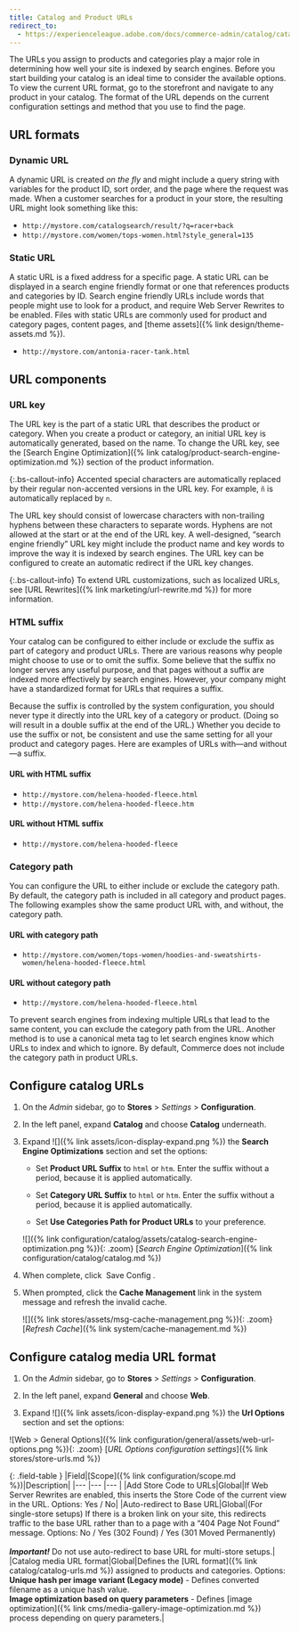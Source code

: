 ```yaml
---
title: Catalog and Product URLs
redirect_to:
  - https://experienceleague.adobe.com/docs/commerce-admin/catalog/catalog/catalog-urls.html
---
```


The URLs you assign to products and categories play a major role in determining how well your site is indexed by search engines. Before you start building your catalog is an ideal time to consider the available options. To view the current URL format, go to the storefront and navigate to any product in your catalog. The format of the URL depends on the current configuration settings and method that you use to find the page.

## URL formats

### Dynamic URL

A dynamic URL is created _on the fly_ and might include a query string with variables for the product ID, sort order, and the page where the request was made. When a customer searches for a product in your store, the resulting URL might look something like this:

- `http://mystore.com/catalogsearch/result/?q=racer+back`
- `http://mystore.com/women/tops-women.html?style_general=135`

### Static URL

A static URL is a fixed address for a specific page. A static URL can be displayed in a search engine friendly format or one that references products and categories by ID. Search engine friendly URLs include words that people might use to look for a product, and require Web Server Rewrites to be enabled. Files with static URLs are commonly used for product and category pages, content pages, and [theme assets]({% link design/theme-assets.md %}).

- `http://mystore.com/antonia-racer-tank.html`

## URL components

### URL key

The URL key is the part of a static URL that describes the product or category. When you create a product or category, an initial URL key is automatically generated, based on the name. To change the URL key, see the [Search Engine Optimization]({% link catalog/product-search-engine-optimization.md %}) section of the product information.

{:.bs-callout-info}
Accented special characters are automatically replaced by their regular non-accented versions in the URL key. For example, `ñ` is automatically replaced by `n`.

The URL key should consist of lowercase characters with non-trailing hyphens between these characters to separate words. Hyphens are not allowed at the start or at the end of the URL key. A well-designed, “search engine friendly” URL key might include the product name and key words to improve the way it is indexed by search engines. The URL key can be configured to create an automatic redirect if the URL key changes.

{:.bs-callout-info}
To extend URL customizations, such as localized URLs, see [URL Rewrites]({% link marketing/url-rewrite.md %}) for more information.

### HTML suffix

Your catalog can be configured to either include or exclude the suffix as part of category and product URLs. There are various reasons why people might choose to use or to omit the suffix. Some believe that the suffix no longer serves any useful purpose, and that pages without a suffix are indexed more effectively by search engines. However, your company might have a standardized format for URLs that requires a suffix.

Because the suffix is controlled by the system configuration, you should never type it directly into the URL key of a category or product. (Doing so will result in a double suffix at the end of the URL.) Whether you decide to use the suffix or not, be consistent and use the same setting for all your product and category pages. Here are examples of URLs with—and without—a suffix.

#### URL with HTML suffix

- `http://mystore.com/helena-hooded-fleece.html`
- `http://mystore.com/helena-hooded-fleece.htm`

#### URL without HTML suffix

- `http://mystore.com/helena-hooded-fleece`

### Category path

You can configure the URL to either include or exclude the category path. By default, the category path is included in all category and product pages. The following examples show the same product URL with, and without, the category path.

#### URL with category path

- `http://mystore.com/women/tops-women/hoodies-and-sweatshirts-women/helena-hooded-fleece.html`

#### URL without category path

- `http://mystore.com/helena-hooded-fleece.html`

To prevent search engines from indexing multiple URLs that lead to the same content, you can exclude the category path from the URL. Another method is to use a canonical meta tag to let search engines know which URLs to index and which to ignore. By default, Commerce does not include the category path in product URLs.

## Configure catalog URLs

1. On the _Admin_ sidebar, go to **Stores** > _Settings_ > **Configuration**.

1. In the left panel, expand **Catalog** and choose **Catalog** underneath.

1. Expand ![]({% link assets/icon-display-expand.png %}) the **Search Engine Optimizations** section and set the options:

   - Set **Product URL Suffix** to `html` or `htm`. Enter the suffix without a period, because it is applied automatically.

   - Set **Category URL Suffix** to `html` or `htm`. Enter the suffix without a period, because it is applied automatically.

   - Set **Use Categories Path for Product URLs** to your preference.

   ![]({% link configuration/catalog/assets/catalog-search-engine-optimization.png %}){: .zoom}
   [_Search Engine Optimization_]({% link configuration/catalog/catalog.md %})

1. When complete, click <span class="btn"> Save Config </span>.

1. When prompted, click the **Cache Management** link in the system message and refresh the invalid cache.

   ![]({% link stores/assets/msg-cache-management.png %}){: .zoom}
   [_Refresh Cache_]({% link system/cache-management.md %})

## Configure catalog media URL format

1. On the _Admin_ sidebar, go to **Stores** > _Settings_ > **Configuration**.

1. In the left panel, expand **General** and choose **Web**.

1. Expand ![]({% link assets/icon-display-expand.png %}) the **Url Options** section and set the options:

![Web > General Options]({% link configuration/general/assets/web-url-options.png %}){: .zoom}
[_URL Options configuration settings_]({% link stores/store-urls.md %})

{: .field-table }
|Field|[Scope]({% link configuration/scope.md %})|Description|
|--- |--- |--- |
|Add Store Code to URLs|Global|If Web Server Rewrites are enabled, this inserts the Store Code of the current view in the URL. Options: Yes / No|
|Auto-redirect to Base URL|Global|(For single-store setups) If there is a broken link on your site, this redirects traffic to the base URL rather than to a page with a “404 Page Not Found” message. Options: No / Yes (302 Found) / Yes (301 Moved Permanently) <br /><br />**_Important!_** Do not use auto-redirect to base URL for multi-store setups.|
|Catalog media URL format|Global|Defines the [URL format]({% link catalog/catalog-urls.md %}) assigned to products and categories. Options: <br />**Unique hash per image variant (Legacy mode)** - Defines converted filename as a unique hash value.<br />**Image optimization based on query parameters** - Defines [image optimization]({% link cms/media-gallery-image-optimization.md %}) process depending on query parameters.|
